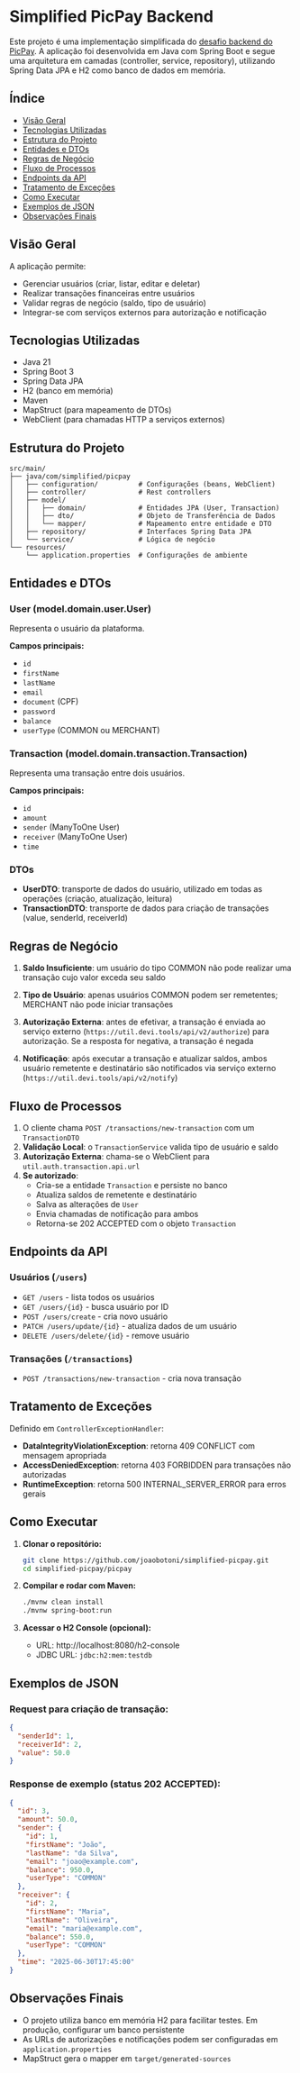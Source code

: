 # Simplified PicPay Backend

Este projeto é uma implementação simplificada do [desafio backend do PicPay](https://github.com/PicPay/picpay-desafio-backend). A aplicação foi desenvolvida em Java com Spring Boot e segue uma arquitetura em camadas (controller, service, repository), utilizando Spring Data JPA e H2 como banco de dados em memória.

## Índice

- [Visão Geral](#visão-geral)
- [Tecnologias Utilizadas](#tecnologias-utilizadas)
- [Estrutura do Projeto](#estrutura-do-projeto)
- [Entidades e DTOs](#entidades-e-dtos)
- [Regras de Negócio](#regras-de-negócio)
- [Fluxo de Processos](#fluxo-de-processos)
- [Endpoints da API](#endpoints-da-api)
- [Tratamento de Exceções](#tratamento-de-exceções)
- [Como Executar](#como-executar)
- [Exemplos de JSON](#exemplos-de-json)
- [Observações Finais](#observações-finais)

## Visão Geral

A aplicação permite:

- Gerenciar usuários (criar, listar, editar e deletar)
- Realizar transações financeiras entre usuários
- Validar regras de negócio (saldo, tipo de usuário)
- Integrar-se com serviços externos para autorização e notificação

## Tecnologias Utilizadas

- Java 21
- Spring Boot 3
- Spring Data JPA
- H2 (banco em memória)
- Maven
- MapStruct (para mapeamento de DTOs)
- WebClient (para chamadas HTTP a serviços externos)

## Estrutura do Projeto

```
src/main/
├── java/com/simplified/picpay
│   ├── configuration/          # Configurações (beans, WebClient)
│   ├── controller/             # Rest controllers
│   ├── model/
│   │   ├── domain/             # Entidades JPA (User, Transaction)
│   │   ├── dto/                # Objeto de Transferência de Dados
│   │   └── mapper/             # Mapeamento entre entidade e DTO
│   ├── repository/             # Interfaces Spring Data JPA
│   └── service/                # Lógica de negócio
└── resources/
    └── application.properties  # Configurações de ambiente
```

## Entidades e DTOs

### User (model.domain.user.User)
Representa o usuário da plataforma.

**Campos principais:**
- `id`
- `firstName`
- `lastName`
- `email`
- `document` (CPF)
- `password`
- `balance`
- `userType` (COMMON ou MERCHANT)

### Transaction (model.domain.transaction.Transaction)
Representa uma transação entre dois usuários.

**Campos principais:**
- `id`
- `amount`
- `sender` (ManyToOne User)
- `receiver` (ManyToOne User)
- `time`

### DTOs
- **UserDTO**: transporte de dados do usuário, utilizado em todas as operações (criação, atualização, leitura)
- **TransactionDTO**: transporte de dados para criação de transações (value, senderId, receiverId)

## Regras de Negócio

1. **Saldo Insuficiente**: um usuário do tipo COMMON não pode realizar uma transação cujo valor exceda seu saldo

2. **Tipo de Usuário**: apenas usuários COMMON podem ser remetentes; MERCHANT não pode iniciar transações

3. **Autorização Externa**: antes de efetivar, a transação é enviada ao serviço externo (`https://util.devi.tools/api/v2/authorize`) para autorização. Se a resposta for negativa, a transação é negada

4. **Notificação**: após executar a transação e atualizar saldos, ambos usuário remetente e destinatário são notificados via serviço externo (`https://util.devi.tools/api/v2/notify`)

## Fluxo de Processos

1. O cliente chama `POST /transactions/new-transaction` com um `TransactionDTO`
2. **Validação Local**: o `TransactionService` valida tipo de usuário e saldo
3. **Autorização Externa**: chama-se o WebClient para `util.auth.transaction.api.url`
4. **Se autorizado**:
   - Cria-se a entidade `Transaction` e persiste no banco
   - Atualiza saldos de remetente e destinatário
   - Salva as alterações de `User`
   - Envia chamadas de notificação para ambos
   - Retorna-se 202 ACCEPTED com o objeto `Transaction`

## Endpoints da API

### Usuários (`/users`)
- `GET /users` - lista todos os usuários
- `GET /users/{id}` - busca usuário por ID
- `POST /users/create` - cria novo usuário
- `PATCH /users/update/{id}` - atualiza dados de um usuário
- `DELETE /users/delete/{id}` - remove usuário

### Transações (`/transactions`)
- `POST /transactions/new-transaction` - cria nova transação

## Tratamento de Exceções

Definido em `ControllerExceptionHandler`:

- **DataIntegrityViolationException**: retorna 409 CONFLICT com mensagem apropriada
- **AccessDeniedException**: retorna 403 FORBIDDEN para transações não autorizadas
- **RuntimeException**: retorna 500 INTERNAL_SERVER_ERROR para erros gerais

## Como Executar

1. **Clonar o repositório:**
   ```bash
   git clone https://github.com/joaobotoni/simplified-picpay.git
   cd simplified-picpay/picpay
   ```

2. **Compilar e rodar com Maven:**
   ```bash
   ./mvnw clean install
   ./mvnw spring-boot:run
   ```

3. **Acessar o H2 Console (opcional):**
   - URL: http://localhost:8080/h2-console
   - JDBC URL: `jdbc:h2:mem:testdb`

## Exemplos de JSON

### Request para criação de transação:
```json
{
  "senderId": 1,
  "receiverId": 2,
  "value": 50.0
}
```

### Response de exemplo (status 202 ACCEPTED):
```json
{
  "id": 3,
  "amount": 50.0,
  "sender": {
    "id": 1,
    "firstName": "João",
    "lastName": "da Silva",
    "email": "joao@example.com",
    "balance": 950.0,
    "userType": "COMMON"
  },
  "receiver": {
    "id": 2,
    "firstName": "Maria",
    "lastName": "Oliveira",
    "email": "maria@example.com",
    "balance": 550.0,
    "userType": "COMMON"
  },
  "time": "2025-06-30T17:45:00"
}
```

## Observações Finais

- O projeto utiliza banco em memória H2 para facilitar testes. Em produção, configurar um banco persistente
- As URLs de autorizações e notificações podem ser configuradas em `application.properties`
- MapStruct gera o mapper em `target/generated-sources`
